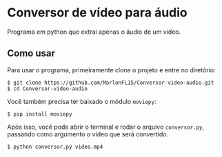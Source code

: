 # Conversor de vídeo para áudio

Programa em python que extrai apenas o áudio de um vídeo.

## Como usar

Para usar o programa, primeiramente clone o projeto e entre no diretório:

    $ git clone https://github.com/MarlonFL15/Conversor-video-audio.git
    $ cd Conversor-video-audio
    
Você também precisa ter baixado o módulo `moviepy`: 

    $ pip install moviepy
    
Após isso, você pode abrir o terminal e rodar o arquivo `conversor.py`, passando como argumento o vídeo que será convertido.

    $ python conversor.py video.mp4 
